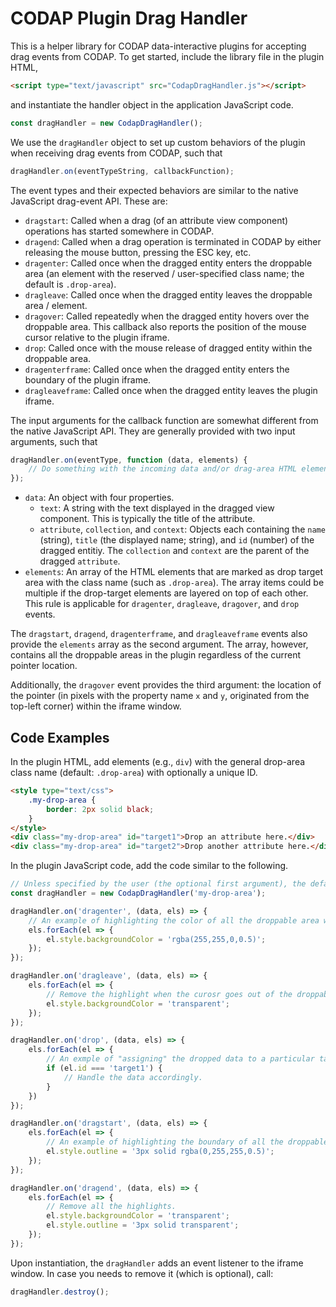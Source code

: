 # CODAP Plugin Drag Handler
This is a helper library for CODAP data-interactive plugins for accepting drag events from CODAP. To get started, include the library file in the plugin HTML,
```html
<script type="text/javascript" src="CodapDragHandler.js"></script>
```

and instantiate the handler object in the application JavaScript code.

```javascript
const dragHandler = new CodapDragHandler();
```

We use the `dragHandler` object to set up custom behaviors of the plugin when receiving drag events from CODAP, such that

```javascript
dragHandler.on(eventTypeString, callbackFunction);
```

The event types and their expected behaviors are similar to the native JavaScript drag-event API. These are:

- `dragstart`: Called when a drag (of an attribute view component) operations has started somewhere in CODAP.
- `dragend`: Called when a drag operation is terminated in CODAP by either releasing the mouse button, pressing the ESC key, etc.
- `dragenter`: Called once when the dragged entity enters the droppable area (an element with the reserved / user-specified class name; the default is `.drop-area`).
- `dragleave`: Called once when the dragged entity leaves the droppable area / element.
- `dragover`: Called repeatedly when the dragged entity hovers over the droppable area. This callback also reports the position of the mouse cursor relative to the plugin iframe.
- `drop`: Called once with the mouse release of dragged entity within the droppable area.
- `dragenterframe`: Called once when the dragged entity enters the boundary of the plugin iframe.
- `dragleaveframe`: Called once when the dragged entity leaves the plugin iframe.

The input arguments for the callback function are somewhat different from the native JavaScript API. They are generally provided with two input arguments, such that

```javascript
dragHandler.on(eventType, function (data, elements) {
	// Do something with the incoming data and/or drag-area HTML elements.
});
```

- `data`: An object with four properties.
	+ `text`: A string with the text displayed in the dragged view component. This is typically the title of the attribute.
	+ `attribute`, `collection`, and `context`: Objects each containing the `name` (string), `title` (the displayed name; string), and `id` (number) of the dragged entitiy. The `collection` and `context` are the parent of the dragged `attribute`.
- `elements`: An array of the HTML elements that are marked as drop target area with the class name (such as `.drop-area`). The array items could be multiple if the drop-target elements are layered on top of each other. This rule is applicable for `dragenter`, `dragleave`, `dragover`, and `drop` events.

The `dragstart`, `dragend`, `dragenterframe`, and `dragleaveframe` events also provide the `elements` array as the second argument. The array, however, contains all the droppable areas in the plugin regardless of the current pointer location.

Additionally, the `dragover` event provides the third argument: the location of the pointer (in pixels with the property name `x` and `y`, originated from the top-left corner) within the iframe window.

## Code Examples
In the plugin HTML, add elements (e.g., `div`) with the general drop-area class name (default: `.drop-area`) with optionally a unique ID.

```HTML
<style type="text/css">
	.my-drop-area {
		border: 2px solid black;
	}
</style>
<div class="my-drop-area" id="target1">Drop an attribute here.</div>
<div class="my-drop-area" id="target2">Drop another attribute here.</div>
```

In the plugin JavaScript code, add the code similar to the following.

```javascript
// Unless specified by the user (the optional first argument), the default class name is ".drop-area".
const dragHandler = new CodapDragHandler('my-drop-area');

dragHandler.on('dragenter', (data, els) => {
	// An example of highlighting the color of all the droppable area where the mouse cursor is currently over.
	els.forEach(el => {
		el.style.backgroundColor = 'rgba(255,255,0,0.5)';
	});
});

dragHandler.on('dragleave', (data, els) => {
	els.forEach(el => {
		// Remove the highlight when the curosr goes out of the droppable area.
		el.style.backgroundColor = 'transparent';
	});
});

dragHandler.on('drop', (data, els) => {
	els.forEach(el => {
		// An exmple of "assigning" the dropped data to a particular target. This assumes that the element also has a unique ID (e.g., "#target1") besides the general drop-area class name.
		if (el.id === 'target1') {
			// Handle the data accordingly.
		}
	})
});

dragHandler.on('dragstart', (data, els) => {
	els.forEach(el => {
		// An example of highlighting the boundary of all the droppable areas when the dragging begins.
		el.style.outline = '3px solid rgba(0,255,255,0.5)';
	});
});

dragHandler.on('dragend', (data, els) => {
	els.forEach(el => {
		// Remove all the highlights.
		el.style.backgroundColor = 'transparent';
		el.style.outline = '3px solid transparent';
	});
});
```

Upon instantiation, the `dragHandler` adds an event listener to the iframe window. In case you needs to remove it (which is optional), call:

```javascript
dragHandler.destroy();
```
